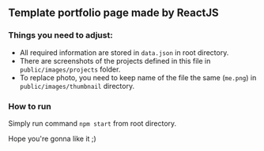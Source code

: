 ## Template portfolio page made by ReactJS

### Things you need to adjust:
- All required information are stored in ```data.json``` in root directory. 
- There are screenshots of the projects defined in this file in ```public/images/projects``` folder.
- To replace photo, you need to keep name of the file the same (```me.png```) in ```public/images/thumbnail``` directory.

### How to run
Simply run command ```npm start``` from root directory.

Hope you're gonna like it ;) 